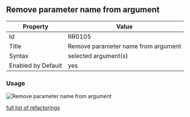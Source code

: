 ## Remove parameter name from argument

Property | Value
--- | --- 
Id | RR0105
Title | Remove parameter name from argument
Syntax | selected argument\(s\)
Enabled by Default | yes

### Usage

![Remove parameter name from argument](../../images/refactorings/RemoveParameterNameFromArgument.png)

[full list of refactorings](Refactorings.md)
